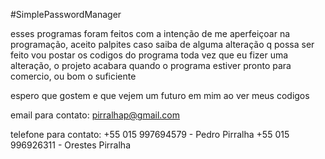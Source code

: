 #SimplePasswordManager

esses programas foram feitos com a intenção de me
aperfeiçoar na programação, aceito palpites 
caso saiba de alguma alteração q possa ser feito
vou postar os codigos do programa toda vez que
eu fizer uma alteração, o projeto acabara quando o 
programa estiver pronto para comercio, ou bom o 
suficiente

espero que gostem e que vejem um futuro em mim ao ver 
meus codigos

email para contato:
pirralhap@gmail.com

telefone para contato:
+55 015 997694579 - Pedro Pirralha
+55 015 996926311 - Orestes Pirralha

